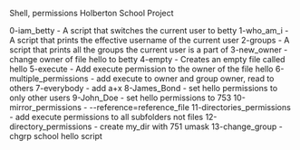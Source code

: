 Shell, permissions Holberton School Project

0-iam_betty - A script that switches the current user to betty
1-who_am_i - A script that prints the effective username of the current user
2-groups - A script that prints all the groups the current user is a part of
3-new_owner - change owner of file hello to betty
4-empty - Creates an empty file called hello
5-execute - Add execute permission to the owner of the file hello
6-multiple_permissions - add execute to owner and group owner, read to others
7-everybody - add a+x
8-James_Bond - set hello permissions to only other users
9-John_Doe - set hello permissions to 753
10-mirror_permissions - --reference=reference_file
11-directories_permissions - add execute permissions to all subfolders not files
12-directory_permissions - create my_dir with 751 umask
13-change_group - chgrp school hello script
